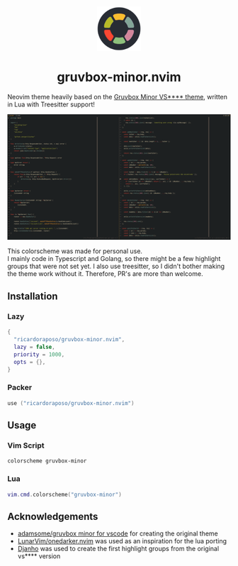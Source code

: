 <div align="center">
  <img src="https://raw.githubusercontent.com/jdinhify/vscode-theme-gruvbox/master/images/icon.png" width="100px">      
  <h1>gruvbox-minor.nvim</h1>
</div>


Neovim theme heavily based on the [Gruvbox Minor VS**** theme](https://github.com/adamsome/vscode-theme-gruvbox-minor), written in Lua with Treesitter support!


![gruvbox minor in javascript/golang](./images/code.png)



This colorscheme was made for personal use.<br>
I mainly code in Typescript and Golang, so there might be a few highlight groups that were not set yet.
I also use treesitter, so I didn't bother making the theme work without it.
Therefore, PR's are more than welcome.

## Installation

### Lazy

```lua
{
  "ricardoraposo/gruvbox-minor.nvim",
  lazy = false,
  priority = 1000,
  opts = {},
}
```

### Packer

```lua
use ("ricardoraposo/gruvbox-minor.nvim")
```

## Usage

### Vim Script

```vim
colorscheme gruvbox-minor
```

### Lua

```lua
vim.cmd.colorscheme("gruvbox-minor")
```


## Acknowledgements

- [adamsome/gruvbox minor for vscode](https://github.com/adamsome/vscode-theme-gruvbox-minor) for creating the original theme
- [LunarVim/onedarker.nvim](https://github.com/LunarVim/onedarker.nvim) was used as an inspiration for the lua porting
- [Djanho](https://github.com/viniciusmuller/djanho) was used to create the first highlight groups from the original vs**** version
